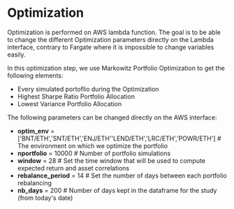 # Optimization

Optimization is performed on AWS lambda function. The goal is to be able to change the different Optimization parameters directly on the Lambda interface, contrary to Fargate where it is impossible to change variables easily.

In this optimization step, we use Markowitz Portfolio Optimization to get the following elements:
- Every simulated portoflio during the Optimization
- Highest Sharpe Ratio Portfolio Allocation
- Lowest Variance Portfolio Allocation


The following parameters can be changed directly on the AWS interface:
-  **optim_env** = ['BNT/ETH','SNT/ETH','ENJ/ETH''LEND/ETH','LRC/ETH','POWR/ETH'] # The environment on which we optimize the portfolio
- **nportfolio** = 10000 # Number of portfolio simulations 
- **window** = 28 # Set the time window that will be used to compute expected return and asset correlations
- **rebalance_period** = 14 # Set the number of days between each portfolio rebalancing
- **nb_days** = 200 # Number of days kept in the dataframe for the study (from today's date)
